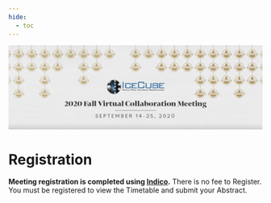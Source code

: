 ```yaml
---
hide:
  - toc
---
```


![2020 Fall Virtual Collaboration Meeting](Fall-Collab_Web-Banner_Draft-4_1200x400.jpg)

# Registration

**Meeting registration is completed using [Indico](https://events.icecube.wisc.edu/event/125/registrations/78/).**
There is no fee to Register. You must be registered to view the Timetable and submit your Abstract.
